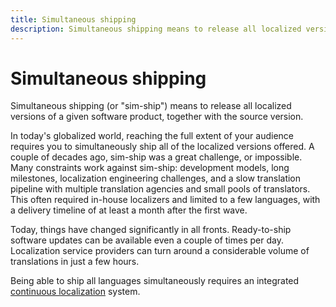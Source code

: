 ```yaml
---
title: Simultaneous shipping
description: Simultaneous shipping means to release all localized versions of a given software product, together with the source version.
---
```

# Simultaneous shipping

Simultaneous shipping (or "sim-ship") means to release all localized versions of a given software product, together with the source version.

In today's globalized world, reaching the full extent of your audience requires you to simultaneously ship all of the localized versions offered.
A couple of decades ago, sim-ship was a great challenge, or impossible.
Many constraints work against sim-ship: development models, long milestones, localization engineering challenges, and a slow translation pipeline with multiple translation agencies and small pools of translators.
This often required in-house localizers and limited to a few languages, with a delivery timeline of at least a month after the first wave.

Today, things have changed significantly in all fronts.
Ready-to-ship software updates can be available even a couple of times per day.
Localization service providers can turn around a considerable volume of translations in just a few hours.

Being able to ship all languages simultaneously requires an integrated [continuous localization](continuous-localization.md) system.

